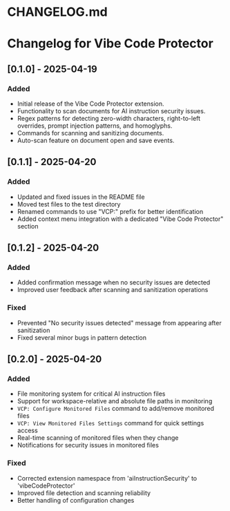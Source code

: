 # CHANGELOG.md

# Changelog for Vibe Code Protector

## [0.1.0] - 2025-04-19
### Added
- Initial release of the Vibe Code Protector extension.
- Functionality to scan documents for AI instruction security issues.
- Regex patterns for detecting zero-width characters, right-to-left overrides, prompt injection patterns, and homoglyphs.
- Commands for scanning and sanitizing documents.
- Auto-scan feature on document open and save events.

## [0.1.1] - 2025-04-20
### Added
- Updated and fixed issues in the README file
- Moved test files to the test directory
- Renamed commands to use "VCP:" prefix for better identification
- Added context menu integration with a dedicated "Vibe Code Protector" section

## [0.1.2] - 2025-04-20
### Added
- Added confirmation message when no security issues are detected
- Improved user feedback after scanning and sanitization operations

### Fixed
- Prevented "No security issues detected" message from appearing after sanitization
- Fixed several minor bugs in pattern detection

## [0.2.0] - 2025-04-20
### Added
- File monitoring system for critical AI instruction files
- Support for workspace-relative and absolute file paths in monitoring
- `VCP: Configure Monitored Files` command to add/remove monitored files
- `VCP: View Monitored Files Settings` command for quick settings access
- Real-time scanning of monitored files when they change
- Notifications for security issues in monitored files

### Fixed
- Corrected extension namespace from 'aiInstructionSecurity' to 'vibeCodeProtector'
- Improved file detection and scanning reliability
- Better handling of configuration changes